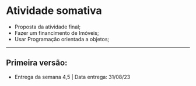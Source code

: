 # Atividade somativa

* Proposta da atividade final;
* Fazer um financimento de Imóveis;
* Usar Programação orientada a objetos;

***

## Primeira versão:

* Entrega da semana 4,5 | Data entrega: 31/08/23

